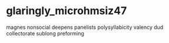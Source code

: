 # glaringly_microhmsiz47
magnes nonsocial deepens panelists polysyllabicity valency dud collectorate sublong preforming 

